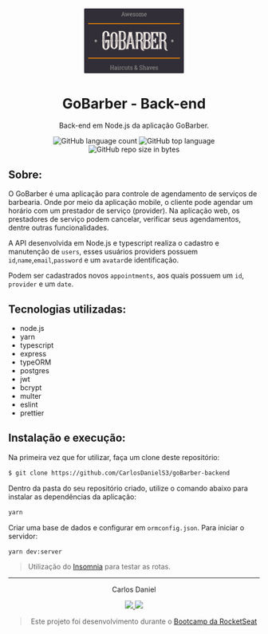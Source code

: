 <h3 align="center">
  <img alt="GoBarber" src="https://github.com/CarlosDanielS3/goBarber-backend/blob/main/readme-logo.svg" width="200px"/>
</h3>

<h1 align="center">
  GoBarber - Back-end
</h1>

<p align="center">Back-end em Node.js da aplicação GoBarber.</p>

<p align="center">
  <img alt="GitHub language count" src="https://img.shields.io/github/languages/count/CarlosDanielS3/goBarber-backend">
  <img alt="GitHub top language" src="https://img.shields.io/github/languages/top/CarlosDanielS3/goBarber-backend">
  <img alt="GitHub repo size in bytes" src="https://img.shields.io/github/repo-size/CarlosDanielS3/goBarber-backend">
</p>

## Sobre:

O GoBarber é uma aplicação para controle de agendamento de serviços de barbearia. Onde por meio da aplicação mobile, o cliente pode agendar um horário com um prestador de serviço (provider). Na aplicação web, os prestadores de serviço podem cancelar, verificar seus agendamentos, dentre outras funcionalidades.

A API desenvolvida em Node.js e typescript realiza o cadastro e manutenção de `users`, esses usuários providers possuem `id`,`name`,`email`,`password` e um `avatar`de identificação.

Podem ser cadastrados novos `appointments`, aos quais possuem um `id`, `provider` e um `date`.

## Tecnologias utilizadas:

- node.js
- yarn
- typescript
- express
- typeORM
- postgres
- jwt 
- bcrypt
- multer
- eslint
- prettier

## Instalação e execução:

Na primeira vez que for utilizar, faça um clone deste repositório:

```bash
$ git clone https://github.com/CarlosDanielS3/goBarber-backend
```

Dentro da pasta do seu repositório criado, utilize o comando abaixo para instalar as dependências da aplicação:

```bash
yarn
```

Criar uma base de dados e configurar em `ormconfig.json`.
Para iniciar o servidor:

```bash
yarn dev:server
```

> Utilização do [Insomnia](https://insomnia.rest/download/) para testar as rotas.

---

<p align="center"> Carlos Daniel </p>
<p align="center">
  <a alt="Carlos Daniel" href="https://www.linkedin.com/in/carlos-daniel-santos-8161331b3/">
    <img src="https://img.shields.io/badge/LinkedIn-Carlos_Daniel-7750a9179?logo=linkedin"/>
  </a>
  <a alt="Carlos Daniel" href="https://github.com/CarlosDanielS3">
    <img src="https://img.shields.io/badge/CarlosDanielS3-GitHub-000?logo=github"/>
  </a>
</p>

<blockquote align="center">
  Este projeto foi desenvolvimento durante o
    <a href="https://rocketseat.com.br/gostack">
      Bootcamp da RocketSeat
    </a>
</blockquote>
